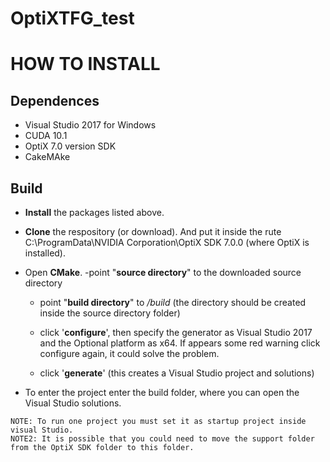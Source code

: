 # OptiXTFG_test

# HOW TO INSTALL

## Dependences
*  Visual Studio 2017 for Windows
*  CUDA 10.1
*  OptiX 7.0 version SDK
*  CakeMAke

## Build

- **Install** the packages listed above.
- **Clone** the respository (or download). And put it inside the rute C:\ProgramData\NVIDIA Corporation\OptiX SDK 7.0.0 (where OptiX is installed). 
- Open **CMake**.
  -point "**source directory**" to the downloaded source directory
  - point "**build directory**" to */build* (the directory should be created inside the source directory folder)
  - click '**configure**', then specify the generator as Visual Studio 2017 and the Optional platform as x64. If appears some red warning click configure again, it could solve the       problem.
  
  - click '**generate**' (this creates a Visual Studio project and solutions)
  
- To enter the project enter the build folder, where you can open the Visual Studio solutions. 

```
NOTE: To run one project you must set it as startup project inside visual Studio.
NOTE2: It is possible that you could need to move the support folder from the OptiX SDK folder to this folder.
```
